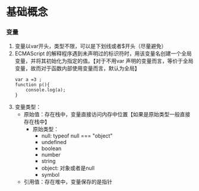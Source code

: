  基础概念
====

### 变量
1. 变量以var开头，类型不限，可以是下划线或者$开头（尽量避免）
2. ECMAScript 的解释程序遇到未声明过的标识符时，用该变量名创建一个全局变量，并将其初始化为指定的值。【对于不用var 声明的变量而言，等价于全局变量，故而对于函数内部使用变量而言，默认为全局】
    ```
    var a =3 ;
    function p(){
        console.log(a);
    }
    ```
3. 变量类型：
    - 原始值：存在栈中，变量直接访问内存中位置【如果是原始类型一般直接存在栈中】
        - 原始类型：
            - null: typeof null === "object"
            - undefined
            - boolean
            - number
            - string
            - object: 对象或者是null
            - symbol
    - 引用值：存在堆中，变量保存的是指针
    
    
